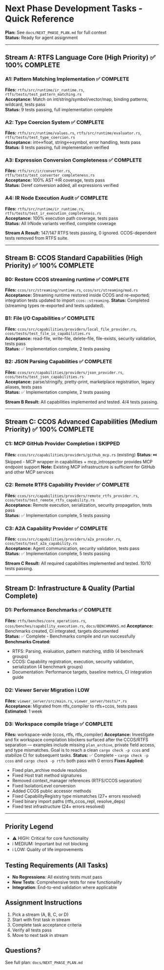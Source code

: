 # Next Phase Development Tasks - Quick Reference

**Plan:** See `docs/NEXT_PHASE_PLAN.md` for full context  
**Status:** Ready for agent assignment

---

## Stream A: RTFS Language Core (High Priority) ✅ 100% COMPLETE

### A1: Pattern Matching Implementation ✅ COMPLETE
**Files:** `rtfs/src/runtime/ir_runtime.rs`, `rtfs/tests/test_pattern_matching.rs`  
**Acceptance:** Match on int/string/symbol/vector/map, binding patterns, wildcard, tests pass  
**Status:** 9 tests passing, full implementation complete

### A2: Type Coercion System ✅ COMPLETE
**Files:** `rtfs/src/runtime/values.rs`, `rtfs/src/runtime/evaluator.rs`, `rtfs/tests/test_type_coercion.rs`  
**Acceptance:** int↔float, string↔symbol, error handling, tests pass  
**Status:** 8 tests passing, full implementation verified

### A3: Expression Conversion Completeness ✅ COMPLETE
**Files:** `rtfs/src/ir/converter.rs`, `rtfs/tests/test_converter_completeness.rs`  
**Acceptance:** 100% AST→IR coverage, tests pass  
**Status:** Deref conversion added, all expressions verified

### A4: IR Node Execution Audit ✅ COMPLETE
**Files:** `rtfs/src/runtime/ir_runtime.rs`, `rtfs/tests/test_ir_execution_completeness.rs`  
**Acceptance:** 100% execution path coverage, tests pass  
**Status:** All IrNode variants verified, complete coverage

**Stream A Result:** 147/147 RTFS tests passing, 0 ignored. CCOS-dependent tests removed from RTFS suite.

---

## Stream B: CCOS Standard Capabilities (High Priority) ✅ 100% COMPLETE

### B0: Restore CCOS streaming runtime ✅ COMPLETE
**Files:** `ccos/src/streaming/runtime.rs`, `ccos/src/streaming/mod.rs`
**Acceptance:** Streaming runtime restored inside CCOS and re-exported; integration tests updated to import `ccos::streaming`.
**Status:** Completed (streaming types re-exported and tests updated).

### B1: File I/O Capabilities ✅ COMPLETE
**Files:** `ccos/src/capabilities/providers/local_file_provider.rs`, `ccos/tests/test_file_io_capabilities.rs`  
**Acceptance:** read-file, write-file, delete-file, file-exists, security validation, tests pass  
**Status:** ✅ Implementation complete, 2 tests passing

### B2: JSON Parsing Capabilities ✅ COMPLETE
**Files:** `ccos/src/capabilities/providers/json_provider.rs`, `ccos/tests/test_json_capabilities.rs`  
**Acceptance:** parse/stringify, pretty-print, marketplace registration, legacy aliases, tests pass  
**Status:** ✅ Implementation complete, 2 tests passing

**Stream B Result:** All capabilities implemented and tested. 4/4 tests passing.

---

## Stream C: CCOS Advanced Capabilities (Medium Priority) ✅ 100% COMPLETE

### C1: MCP GitHub Provider Completion ℹ️ SKIPPED
**Files:** `ccos/src/capabilities/providers/github_mcp.rs` (existing)
**Status:** ⏭️ Skipped - MCP wrapper in capabilities + mcp_introspector provides MCP endpoint support
**Note:** Existing MCP infrastructure is sufficient for GitHub and other MCP services

### C2: Remote RTFS Capability Provider ✅ COMPLETE
**Files:** `ccos/src/capabilities/providers/remote_rtfs_provider.rs`, `ccos/tests/test_remote_rtfs_capability.rs`  
**Acceptance:** Remote execution, serialization, security propagation, tests pass  
**Status:** ✅ Implementation complete, 5 tests passing

### C3: A2A Capability Provider ✅ COMPLETE
**Files:** `ccos/src/capabilities/providers/a2a_provider.rs`, `ccos/tests/test_a2a_capability.rs`  
**Acceptance:** Agent communication, security validation, tests pass  
**Status:** ✅ Implementation complete, 5 tests passing

**Stream C Result:** All required capabilities implemented and tested. 10/10 tests passing.

---

## Stream D: Infrastructure & Quality (Partial Complete)

### D1: Performance Benchmarks ✅ COMPLETE
**Files:** `rtfs/benches/core_operations.rs`, `ccos/benches/capability_execution.rs`, `docs/BENCHMARKS.md`
**Acceptance:** Benchmarks created, CI integrated, targets documented  
**Status:** ✅ Complete - Benchmarks compile and run successfully
**Benchmarks Created:**
- RTFS: Parsing, evaluation, pattern matching, stdlib (4 benchmark groups)
- CCOS: Capability registration, execution, security validation, serialization (4 benchmark groups)
- Documentation: Performance targets, baseline metrics, CI integration guide

### D2: Viewer Server Migration ℹ️ LOW
**Files:** `viewer_server/src/main.rs`, `viewer_server/tests/*.rs`  
**Acceptance:** Migrated from rtfs_compiler to rtfs+ccos, tests pass  
**Estimated:** 1 week

### D3: Workspace compile triage ✅ COMPLETE
**Files:** workspace-wide (ccos, rtfs, rtfs_compiler)
**Acceptance:** Investigate and fix workspace compilation blockers surfaced after the CCOS/RTFS separation — examples include missing `plan_archive`, private field access, and type mismatches. Goal is to reach a clean `cargo check -p ccos` and stabilize CI for subsequent tasks.
**Status:** ✅ Complete - `cargo check -p ccos` and `cargo check -p rtfs` both pass with 0 errors
**Fixes Applied:**
- Fixed plan_archive module resolution
- Fixed Host trait method signatures
- Removed context_manager references (RTFS/CCOS separation)
- Fixed IsolationLevel conversion
- Added CCOS public accessor methods
- Fixed CapabilityRegistry type mismatches (27+ errors resolved)
- Fixed binary import paths (rtfs_ccos_repl, resolve_deps)
- Fixed test infrastructure (24+ errors resolved)

---

## Priority Legend

- ⚠️ HIGH: Critical for core functionality
- ℹ️ MEDIUM: Important but not blocking
- ℹ️ LOW: Quality of life improvements

## Testing Requirements (All Tasks)

- **No Regressions**: All existing tests must pass
- **New Tests**: Comprehensive tests for new functionality
- **Integration**: End-to-end validation where applicable

## Assignment Instructions

1. Pick a stream (A, B, C, or D)
2. Start with first task in stream
3. Complete task acceptance criteria
4. Verify all tests pass
5. Move to next task in stream

## Questions?

See full plan: `docs/NEXT_PHASE_PLAN.md`

